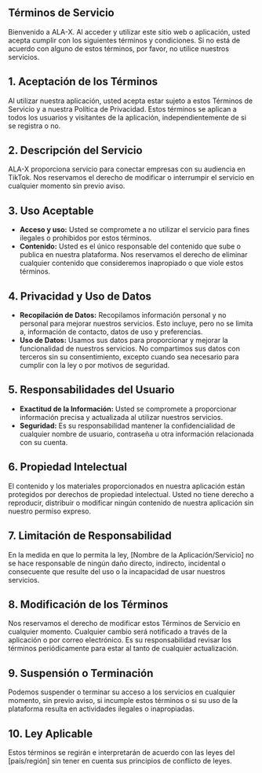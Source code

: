 ##  Términos de Servicio
Bienvenido a ALA-X. Al acceder y utilizar este sitio web o aplicación, usted acepta cumplir con los siguientes términos y condiciones. Si no está de acuerdo con alguno de estos términos, por favor, no utilice nuestros servicios.
## 1. Aceptación de los Términos
Al utilizar nuestra aplicación, usted acepta estar sujeto a estos Términos de Servicio y a nuestra Política de Privacidad. Estos términos se aplican a todos los usuarios y visitantes de la aplicación, independientemente de si se registra o no.
## 2. Descripción del Servicio
ALA-X proporciona servicio para conectar empresas con su audiencia en TikTok. Nos reservamos el derecho de modificar o interrumpir el servicio en cualquier momento sin previo aviso.
## 3. Uso Aceptable
- **Acceso y uso:** Usted se compromete a no utilizar el servicio para fines ilegales o prohibidos por estos términos.
- **Contenido:** Usted es el único responsable del contenido que sube o publica en nuestra plataforma. Nos reservamos el derecho de eliminar cualquier contenido que consideremos inapropiado o que viole estos términos.
  
## 4. Privacidad y Uso de Datos
- **Recopilación de Datos:** Recopilamos información personal y no personal para mejorar nuestros servicios. Esto incluye, pero no se limita a, información de contacto, datos de uso y preferencias.
- **Uso de Datos:** Usamos sus datos para proporcionar y mejorar la funcionalidad de nuestros servicios. No compartimos sus datos con terceros sin su consentimiento, excepto cuando sea necesario para cumplir con la ley o por motivos de seguridad.
## 5. Responsabilidades del Usuario
- **Exactitud de la Información:** Usted se compromete a proporcionar información precisa y actualizada al utilizar nuestros servicios.
- **Seguridad:** Es su responsabilidad mantener la confidencialidad de cualquier nombre de usuario, contraseña u otra información relacionada con su cuenta.
## 6. Propiedad Intelectual
El contenido y los materiales proporcionados en nuestra aplicación están protegidos por derechos de propiedad intelectual. Usted no tiene derecho a reproducir, distribuir o modificar ningún contenido de nuestra aplicación sin nuestro permiso expreso.
## 7. Limitación de Responsabilidad
En la medida en que lo permita la ley, [Nombre de la Aplicación/Servicio] no se hace responsable de ningún daño directo, indirecto, incidental o consecuente que resulte del uso o la incapacidad de usar nuestros servicios.
## 8. Modificación de los Términos
Nos reservamos el derecho de modificar estos Términos de Servicio en cualquier momento. Cualquier cambio será notificado a través de la aplicación o por correo electrónico. Es su responsabilidad revisar los términos periódicamente para estar al tanto de cualquier actualización.
## 9. Suspensión o Terminación
Podemos suspender o terminar su acceso a los servicios en cualquier momento, sin previo aviso, si incumple estos términos o si su uso de la plataforma resulta en actividades ilegales o inapropiadas.
## 10. Ley Aplicable
Estos términos se regirán e interpretarán de acuerdo con las leyes del [país/región] sin tener en cuenta sus principios de conflicto de leyes.
